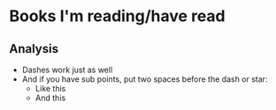 # Books I'm reading/have read

## Analysis
- Dashes work just as well
- And if you have sub points, put two spaces before the dash or star:
  - Like this
  - And this
